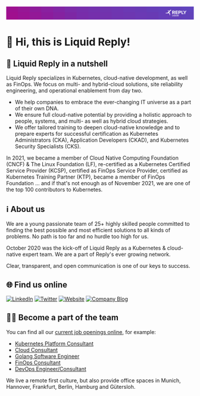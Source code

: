 ![Liquid Reply Logo](https://raw.githubusercontent.com/Liquid-Reply/.github/main/profile/banner.jpg)
# :wave: Hi, this is Liquid Reply!

## :coconut: Liquid Reply in a nutshell

Liquid Reply specializes in Kubernetes, cloud-native development, as well as FinOps. We focus on multi- and hybrid-cloud solutions, site reliability engineering, and operational enablement from day two.

- We help companies to embrace the ever-changing IT universe as a part of their own DNA.
- We ensure full cloud-native potential by providing a holistic approach to people, systems, and multi- as well as hybrid cloud strategies.
- We offer tailored training to deepen cloud-native knowledge and to prepare experts for successful certification as Kubernetes Administrators (CKA), Application Developers (CKAD), and Kubernetes Security Specialists (CKS).

In 2021, we became a member of Cloud Native Computing Foundation (CNCF) & The Linux Foundation (LF), re-certified as a Kubernetes Certified Service Provider (KCSP), certified as FinOps Service Provider, certified as Kubernetes Training Partner (KTP), became a member of FinOps Foundation ... and if that's not enough as of November 2021, we are one of the top 100 contributors to Kubernetes.

## :information_source: About us

We are a young passionate team of 25+ highly skilled people committed to finding the best possible and most efficient solutions to all kinds of problems. No path is too far and no hurdle too high for us.

October 2020 was the kick-off of Liquid Reply as a Kubernetes & cloud-native expert team. We are a part of Reply's ever growing network.

Clear, transparent, and open communication is one of our keys to success.

## :globe_with_meridians: Find us online

[![LinkedIn](https://img.shields.io/badge/linkedin-%230077B5.svg?style=for-the-badge&logo=linkedin&logoColor=white)](https://www.linkedin.com/company/liquid-reply)
[![Twitter](https://img.shields.io/badge/Twitter-%231DA1F2.svg?style=for-the-badge&logo=Twitter&logoColor=white)](https://twitter.com/LiquidReply)
[![Website](https://img.shields.io/badge/Website-00b14e.svg?style=for-the-badge&logo=readthedocs&logoColor=white)](http://liquidreply.com)
[![Company Blog](https://img.shields.io/badge/Blog-950EBA.svg?style=for-the-badge&logo=readthedocs&logoColor=white)](https://liquidreply.net)


## :technologist: Become a part of the team

You can find all our [current job openings online](https://join.com/companies/liquidreply), for example:

- [Kubernetes Platform Consultant](https://join.com/companies/liquidreply/5633160-kubernetes-platform-engineer-m-f-d)
- [Cloud Consultant](https://join.com/companies/liquidreply/5656184-cloud-consultant-m-f-d)
- [Golang Software Engineer](https://join.com/companies/liquidreply/5665711-golang-software-engineer-m-f-d)
- [FinOps Consultant](https://join.com/companies/liquidreply/5652844-finops-consultant-m-w-d)
- [DevOps Engineer/Consultant](https://join.com/companies/liquidreply/5636476-devops-engineer-consultant-m-f-d)

We live a remote first culture, but also provide office spaces in Munich, Hannover, Frankfurt, Berlin, Hamburg and Gütersloh. 

